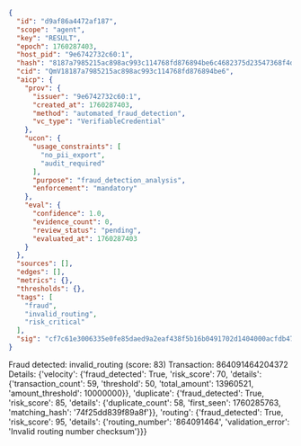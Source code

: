 ```json
{
  "id": "d9af86a4472af187",
  "scope": "agent",
  "key": "RESULT",
  "epoch": 1760287403,
  "host_pid": "9e6742732c60:1",
  "hash": "8187a7985215ac898ac993c114768fd876894be6c4682375d23547368f4d5e37",
  "cid": "QmV18187a7985215ac898ac993c114768fd876894be6",
  "aicp": {
    "prov": {
      "issuer": "9e6742732c60:1",
      "created_at": 1760287403,
      "method": "automated_fraud_detection",
      "vc_type": "VerifiableCredential"
    },
    "ucon": {
      "usage_constraints": [
        "no_pii_export",
        "audit_required"
      ],
      "purpose": "fraud_detection_analysis",
      "enforcement": "mandatory"
    },
    "eval": {
      "confidence": 1.0,
      "evidence_count": 0,
      "review_status": "pending",
      "evaluated_at": 1760287403
    }
  },
  "sources": [],
  "edges": [],
  "metrics": {},
  "thresholds": {},
  "tags": [
    "fraud",
    "invalid_routing",
    "risk_critical"
  ],
  "sig": "cf7c61e3006335e0fe85daed9a2eaf438f5b16b0491702d1404000acfdb47105"
}
```

Fraud detected: invalid_routing (score: 83)
Transaction: 864091464204372
Details: {'velocity': {'fraud_detected': True, 'risk_score': 70, 'details': {'transaction_count': 59, 'threshold': 50, 'total_amount': 13960521, 'amount_threshold': 10000000}}, 'duplicate': {'fraud_detected': True, 'risk_score': 85, 'details': {'duplicate_count': 58, 'first_seen': 1760285763, 'matching_hash': '74f25dd839f89a8f'}}, 'routing': {'fraud_detected': True, 'risk_score': 95, 'details': {'routing_number': '864091464', 'validation_error': 'Invalid routing number checksum'}}}